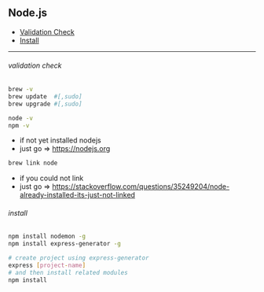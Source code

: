 ## Node.js
- [Validation Check](#validation-check)
- [Install](#install)
  
---
  
###### validation check
```sh
brew -v
brew update  #[,sudo]
brew upgrade #[,sudo]

node -v
npm -v
```
- if not yet installed nodejs
- just go => https://nodejs.org

```sh
brew link node
```
- if you could not link
- just go => https://stackoverflow.com/questions/35249204/node-already-installed-its-just-not-linked  

###### install
```sh
npm install nodemon -g
npm install express-generator -g

# create project using express-generator
express [project-name]
# and then install related modules
npm install
```
